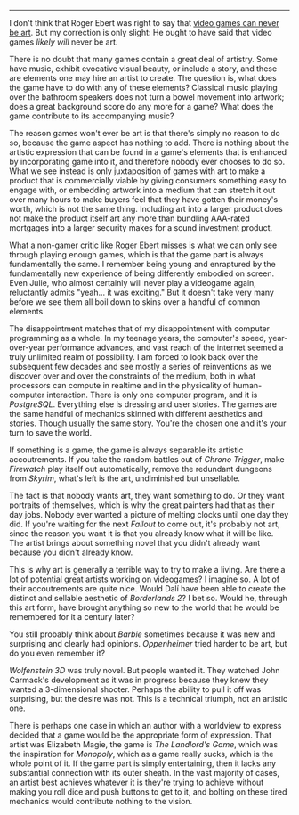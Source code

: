 ---

I don't think that Roger Ebert was right to say that [video games can never be art](https://www.rogerebert.com/roger-ebert/video-games-can-never-be-art). But my correction is only slight: He ought to have said that video games *likely will* never be art.

There is no doubt that many games contain a great deal of artistry. Some have music, exhibit evocative visual beauty, or include a story, and these are elements one may hire an artist to create. The question is, what does the game have to do with any of these elements? Classical music playing over the bathroom speakers does not turn a bowel movement into artwork; does a great background score do any more for a game? What does the game contribute to its accompanying music?

The reason games won't ever be art is that there's simply no reason to do so, because the game aspect has nothing to add. There is nothing about the artistic expression that can be found in a game's elements that is enhanced by incorporating game into it, and therefore nobody ever chooses to do so. What we see instead is only juxtaposition of games with art to make a product that is commercially viable by giving consumers something easy to engage with, or embedding artwork into a medium that can stretch it out over many hours to make buyers feel that they have gotten their money's worth, which is not the same thing. Including art into a larger product does not make the product itself art any more than bundling AAA-rated mortgages into a larger security makes for a sound investment product.

What a non-gamer critic like Roger Ebert misses is what we can only see through playing enough games, which is that the game part is always fundamentally the same. I remember being young and enraptured by the fundamentally new experience of being differently embodied on screen. Even Julie, who almost certainly will never play a videogame again, reluctantly admits "yeah... it was exciting." But it doesn't take very many before we see them all boil down to skins over a handful of common elements.

The disappointment matches that of my disappointment with computer programming as a whole. In my teenage years, the computer's speed, year-over-year performance advances, and vast reach of the internet seemed a truly unlimited realm of possibility. I am forced to look back over the subsequent few decades and see mostly a series of reinventions as we discover over and over the constraints of the medium, both in what processors can compute in realtime and in the physicality of human-computer interaction. There is only one computer program, and it is *PostgreSQL*. Everything else is dressing and user stories. The games are the same handful of mechanics skinned with different aesthetics and stories. Though usually the same story. You're the chosen one and it's your turn to save the world.

If something is a game, the game is always separable its artistic accoutrements. If you take the random battles out of *Chrono Trigger*, make *Firewatch* play itself out automatically, remove the redundant dungeons from *Skyrim*, what's left is the art, undiminished but unsellable.

The fact is that nobody wants art, they want something to do. Or they want portraits of themselves, which is why the great painters had that as their day jobs. Nobody ever wanted a picture of melting clocks until one day they did. If you're waiting for the next *Fallout* to come out, it's probably not art, since the reason you want it is that you already know what it will be like. The artist brings about something novel that you didn't already want because you didn't already know.

This is why art is generally a terrible way to try to make a living. Are there a lot of potential great artists working on videogames? I imagine so. A lot of their accoutrements are quite nice. Would Dalí have been able to create the distinct and sellable aesthetic of *Borderlands 2*? I bet so. Would he, through this art form, have brought anything so new to the world that he would be remembered for it a century later?

You still probably think about *Barbie* sometimes because it was new and surprising and clearly had opinions. *Oppenheimer* tried harder to be art, but do you even remember it?

*Wolfenstein 3D* was truly novel. But people wanted it. They watched John Carmack's development as it was in progress because they knew they wanted a 3-dimensional shooter. Perhaps the ability to pull it off was surprising, but the desire was not. This is a technical triumph, not an artistic one.

There is perhaps one case in which an author with a worldview to express decided that a game would be the appropriate form of expression. That artist was Elizabeth Magie, the game is *The Landlord's Game*, which was the inspiration for *Monopoly*, which as a game really sucks, which is the whole point of it. If the game part is simply entertaining, then it lacks any substantial connection with its outer sheath. In the vast majority of cases, an artist best achieves whatever it is they're trying to achieve without making you roll dice and push buttons to get to it, and bolting on these tired mechanics would contribute nothing to the vision.
